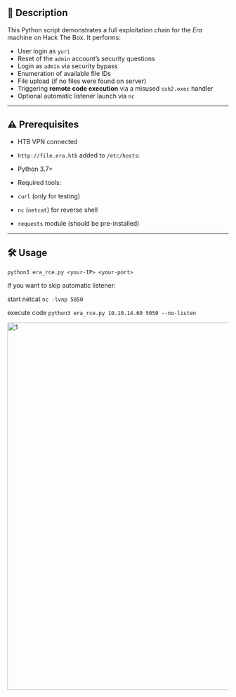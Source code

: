 ## 📌 Description

This Python script demonstrates a full exploitation chain for the *Era* machine on Hack The Box. It performs:

- User login as `yuri`
- Reset of the `admin` account’s security questions
- Login as `admin` via security bypass
- Enumeration of available file IDs
- File upload (if no files were found on server)
- Triggering **remote code execution** via a misused `ssh2.exec` handler
- Optional automatic listener launch via `nc`

---

## ⚠️ Prerequisites

- HTB VPN connected
- `http://file.era.htb` added to `/etc/hosts`:

- Python 3.7+
- Required tools:
- `curl` (only for testing)
- `nc` (`netcat`) for reverse shell
- `requests` module (should be pre-installed)

---

## 🛠️ Usage
`python3 era_rce.py <your-IP> <your-port>`

If you want to skip automatic listener:

start netcat `nc -lvnp 5050` 

execute code `python3 era_rce.py 10.10.14.60 5050 --no-listen`

<img width="1910" height="836" alt="1" src="https://github.com/user-attachments/assets/7677722e-23ff-4f53-999b-8b5d18150127" />

